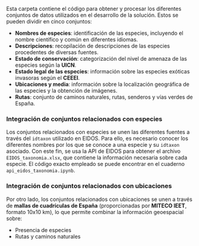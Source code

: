 Esta carpeta contiene el código para obtener y procesar los diferentes conjuntos de datos utilizados en el desarrollo de la solución. Estos se pueden dividir en cinco conjuntos:

- **Nombres de especies**: identificación de las especies, incluyendo el nombre científico y común en diferentes idiomas.
- **Descripciones**: recopilación de descripciones de las especies procedentes de diversas fuentes.
- **Estado de conservación**: categorización del nivel de amenaza de las especies según la **UICN**.
- **Estado legal de las especies**: información sobre las especies exóticas invasoras según el **CEEEI**.
- **Ubicaciones y media**: información sobre la localización geográfica de las especies y la obtención de imágenes.
- **Rutas**: conjunto de caminos naturales, rutas, senderos y vías verdes de España.

### Integración de conjuntos relacionados con especies

Los conjuntos relacionados con especies se unen las diferentes fuentes a través del ``idtaxon`` utilizado en EIDOS. Para ello, es necesario conocer los diferentes nombres por los que se conoce a una especie y su ``idtaxon`` asociado. Con este fin, se usa la API de EIDOS para obtener el archivo ``EIDOS_taxonomia.xlsx``, que contiene la información necesaria sobre cada especie. El código exacto empleado se puede encontrar en el cuaderno ``api_eidos_taxonomia.ipynb``.

### Integración de conjuntos relacionados con ubicaciones

Por otro lado, los conjuntos relacionados con ubicaciones se unen a través de **mallas de cuadrículas de España** (proporcionadas por **MITECO IEET**, formato 10x10 km), lo que permite combinar la información geoespacial sobre:

- Presencia de especies
- Rutas y caminos naturales
